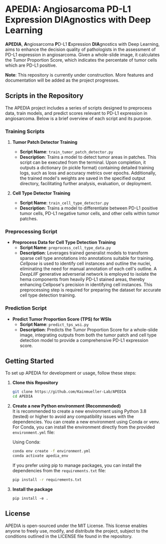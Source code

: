 # **APEDIA**: **A**ngiosarcoma **P**D-L1 **E**xpression **DIA**gnostics with Deep Learning

**APEDIA**, **A**ngiosarcoma **P**D-L1 **E**xpression **DIA**gnostics with Deep Learning, aims to enhance the decision quality of pathologists in the assessment of PD-L1 expression in angiosarcoma. Given a whole-slide image, it calculates the Tumor Proportion Score, which indicates the percentate of tumor cells which are PD-L1 positive.

**Note**: This repository is currently under construction. More features and documentation will be added as the project progresses.

## Scripts in the Repository

The APEDIA project includes a series of scripts designed to preprocess data, train models, and predict scores relevant to PD-L1 expression in angiosarcoma. Below is a brief overview of each script and its purpose.

### Training Scripts

1. **Tumor Patch Detector Training**
   - **Script Name**: `train_tumor_patch_detector.py`
   - **Description**: Trains a model to detect tumor areas in patches. This script can be executed from the terminal. Upon completion, it outputs a dictionary (in pickle format) containing detailed training logs, such as loss and accuracy metrics over epochs. Additionally, the trained model's weights are saved in the specified output directory, facilitating further analysis, evaluation, or deployment.

2. **Cell Type Detector Training**
   - **Script Name**: `train_cell_type_detector.py`
   - **Description**: Trains a model to differentiate between PD-L1 positive tumor cells, PD-L1 negative tumor cells, and other cells within tumor patches.

### Preprocessing Script

- **Preprocess Data for Cell Type Detection Training**
  - **Script Name**: `preprocess_cell_type_data.py`
  - **Description**: Leverages trained generalist models to transform sparse cell type annotations into annotations suitable for training. *Cellpose* is used to identify cell instances and outline the nuclei, eliminating the need for manual annotation of each cell's outline. A *DeepLIIF* generative adverserial network is employed to isolate the hema components from heavily PD-L1 stained areas, thereby enhancing Cellpose's precision in identifying cell instances. This preprocessing step is required for preparing the dataset for accurate cell type detection training.

### Prediction Script

- **Predict Tumor Proportion Score (TPS) for WSIs**
  - **Script Name**: `predict_tps_wsi.py`
  - **Description**: Predicts the Tumor Proportion Score for a whole-slide image, integrating outputs from both the tumor patch and cell type detection model to provide a comprehensive PD-L1 expression score. 

## Getting Started

To set up APEDIA for development or usage, follow these steps:

1. **Clone this Repository**

    ```sh
    git clone https://github.com/Kainmueller-Lab/APEDIA
    cd APEDIA
    ```

2. **Create a new Python environment (Recommended)**  
It is recommended to create a new environment using Python 3.8 (tested) or higher to avoid any compatibility issues with the dependencies. You can create a new environment using Conda or venv. For Conda, you can install the environment directly from the provided `environment.yml` file:

    Using Conda: 

      ```sh
      conda env create -f environment.yml
      conda activate apedia_env
      ```  
      If you prefer using pip to manage packages, you can install the dependencies from the `requirements.txt` file:
      ```sh
      pip install -r requirements.txt
      ```

3. **Install the package**

    ```
    pip install -e .
    ```


## License

APEDIA is open-sourced under the MIT License. This license enables anyone to freely use, modify, and distribute the project, subject to the conditions outlined in the LICENSE file found in the repository.

